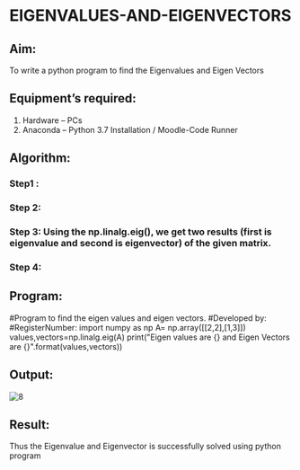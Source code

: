 # EIGENVALUES-AND-EIGENVECTORS
## Aim:
To write a python program to find the Eigenvalues and Eigen Vectors
## Equipment’s required:
1. 	Hardware – PCs
2. 	Anaconda – Python 3.7 Installation / Moodle-Code Runner
## Algorithm:
### Step1 : 
### Step 2: 
### Step 3: Using the np.linalg.eig(),  we get two results (first is eigenvalue and second is eigenvector) of the given matrix.
### Step 4: 

## Program:
#Program to find the eigen values and eigen vectors.
#Developed by: 
#RegisterNumber:
import numpy as np
A= np.array([[2,2],[1,3]])
values,vectors=np.linalg.eig(A)
print("Eigen values are {} and Eigen Vectors are {}".format(values,vectors))

## Output:
![8](https://github.com/vasanth0908/EIGENVALUES-AND-EIGENVECTORS/assets/122000018/da1a06c7-8c3c-437e-bb15-7039d7bd91b1)

## Result:
Thus the Eigenvalue and Eigenvector is successfully solved using python program
